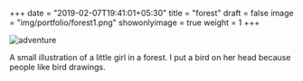 +++
date = "2019-02-07T19:41:01+05:30"
title = "forest"
draft = false
image = "img/portfolio/forest1.png"
showonlyimage = true
weight = 1
+++

![adventure](/img/portfolio/forest1.png)

A small illustration of a little girl in a forest. I put a bird on her head because people like bird drawings.
